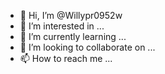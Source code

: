 - 👋 Hi, I’m @Willypr0952w
- 👀 I’m interested in ...
- 🌱 I’m currently learning ...
- 💞️ I’m looking to collaborate on ...
- 📫 How to reach me ...

<!---
Willypr0952w/Willypr0952w is a ✨ special ✨ repository because its `README.md` (this file) appears on your GitHub profile.
You can click the Preview link to take a look at your changes.
--->
